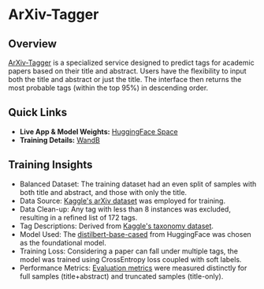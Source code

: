 # ArXiv-Tagger

## Overview

[ArXiv-Tagger](https://huggingface.co/spaces/myrachins/ml2-papers) is a specialized service designed to predict tags for academic papers based on their title and abstract. Users have the flexibility to input both the title and abstract or just the title. The interface then returns the most probable tags (within the top 95%) in descending order.

## Quick Links

- **Live App & Model Weights:** [HuggingFace Space](https://huggingface.co/spaces/myrachins/ml2-papers)
- **Training Details:** [WandB](https://wandb.ai/myrachins/train_arxiv/runs/9s9gnalw)

## Training Insights

- Balanced Dataset: The training dataset had an even split of samples with both title and abstract, and those with only the title.
- Data Source: [Kaggle's arXiv dataset](https://www.kaggle.com/datasets/neelshah18/arxivdataset) was employed for training.
- Data Clean-up: Any tag with less than 8 instances was excluded, resulting in a refined list of 172 tags.
- Tag Descriptions: Derived from [Kaggle's taxonomy dataset](https://www.kaggle.com/code/steubk/arxiv-taxonomy-e-top-influential-papers/output?select=arxiv-metadata-ext-taxonomy.csv).
- Model Used: The [distilbert-base-cased](https://huggingface.co/distilbert-base-cased) from HuggingFace was chosen as the foundational model.
- Training Loss: Considering a paper can fall under multiple tags, the model was trained using CrossEntropy loss coupled with soft labels.
- Performance Metrics: [Evaluation metrics](https://wandb.ai/myrachins/train_arxiv/runs/9s9gnalw) were measured distinctly for full samples (title+abstract) and truncated samples (title-only).
